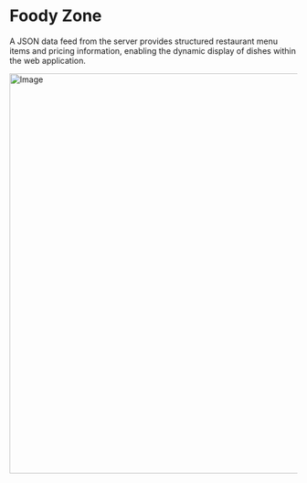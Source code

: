 # Foody Zone

A JSON data feed from the server provides structured restaurant menu items and pricing information, enabling the dynamic display of dishes within the web application.

<img width="1295" height="701" alt="Image" src="https://github.com/user-attachments/assets/53364381-26eb-4de6-a99d-97d0d84a028b" />
